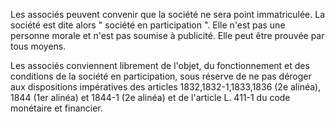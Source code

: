 Les associés peuvent convenir que la société ne sera point immatriculée. La société est dite alors " société en participation ". Elle n'est pas une personne morale et n'est pas soumise à publicité. Elle peut être prouvée par tous moyens. 


Les associés conviennent librement de l'objet, du fonctionnement et des conditions de la société en participation, sous réserve de ne pas déroger aux dispositions impératives des articles 1832,1832-1,1833,1836 (2e alinéa), 1844 (1er alinéa) et 1844-1 (2e alinéa) et de l'article L. 411-1 du code monétaire et financier.

